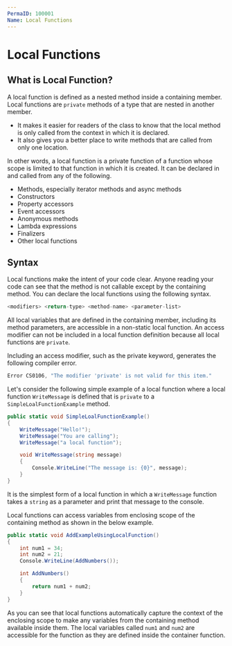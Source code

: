 ```yaml
---
PermaID: 100001
Name: Local Functions
---
```


# Local Functions

## What is Local Function?

A local function is defined as a nested method inside a containing member. Local functions are `private` methods of a type that are nested in another member.

 - It makes it easier for readers of the class to know that the local method is only called from the context in which it is declared.
 - It also gives you a better place to write methods that are called from only one location.

In other words, a local function is a private function of a function whose scope is limited to that function in which it is created. It can be declared in and called from any of the following.

 - Methods, especially iterator methods and async methods
 - Constructors
 - Property accessors
 - Event accessors
 - Anonymous methods
 - Lambda expressions
 - Finalizers
 - Other local functions

## Syntax

Local functions make the intent of your code clear. Anyone reading your code can see that the method is not callable except by the containing method. You can declare the local functions using the following syntax.

```csharp
<modifiers> <return-type> <method-name> <parameter-list>
```

All local variables that are defined in the containing member, including its method parameters, are accessible in a non-static local function. An access modifier can not be included in a local function definition because all local functions are `private`.

Including an access modifier, such as the private keyword, generates the following compiler error.

```csharp
Error CS0106, "The modifier 'private' is not valid for this item."
```

Let's consider the following simple example of a local function where a local function `WriteMessage` is defined that is `private` to a `SimpleLoalFunctionExample` method.

```csharp
public static void SimpleLoalFunctionExample()
{
    WriteMessage("Hello!");
    WriteMessage("You are calling");
    WriteMessage("a local function");

    void WriteMessage(string message)
    {
        Console.WriteLine("The message is: {0}", message);
    }
}
```

It is the simplest form of a local function in which a `WriteMessage` function takes a `string` as a parameter and print that message to the console.

Local functions can access variables from enclosing scope of the containing method as shown in the below example.

```csharp
public static void AddExampleUsingLocalFunction()
{
    int num1 = 34;
    int num2 = 21;
    Console.WriteLine(AddNumbers());

    int AddNumbers()
    {
        return num1 + num2;
    }
}
```

As you can see that local functions automatically capture the context of the enclosing scope to make any variables from the containing method available inside them. The local variables called `num1` and `num2` are accessible for the function as they are defined inside the container function.


